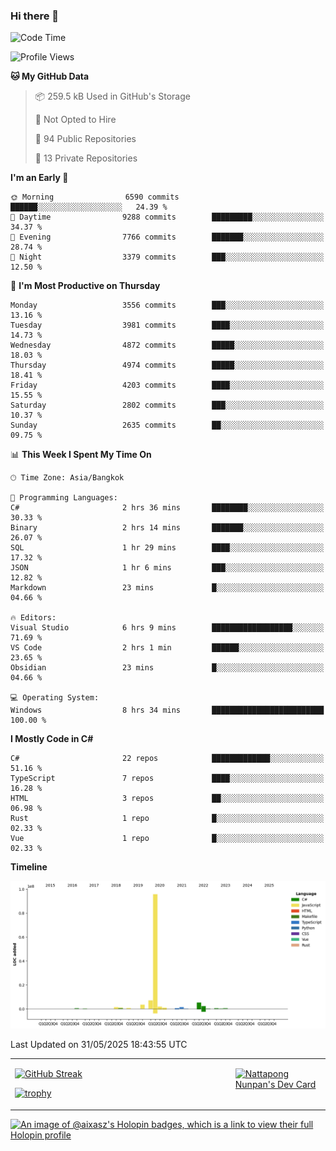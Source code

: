 ### Hi there 👋

<!--START_SECTION:waka-->
![Code Time](http://img.shields.io/badge/Code%20Time-2%2C304%20hrs%2057%20mins-blue)

![Profile Views](http://img.shields.io/badge/Profile%20Views-0-blue)

**🐱 My GitHub Data** 

> 📦 259.5 kB Used in GitHub's Storage 
 > 
> 🚫 Not Opted to Hire
 > 
> 📜 94 Public Repositories 
 > 
> 🔑 13 Private Repositories 
 > 
**I'm an Early 🐤** 

```text
🌞 Morning                6590 commits        ██████░░░░░░░░░░░░░░░░░░░   24.39 % 
🌆 Daytime                9288 commits        █████████░░░░░░░░░░░░░░░░   34.37 % 
🌃 Evening                7766 commits        ███████░░░░░░░░░░░░░░░░░░   28.74 % 
🌙 Night                  3379 commits        ███░░░░░░░░░░░░░░░░░░░░░░   12.50 % 
```
📅 **I'm Most Productive on Thursday** 

```text
Monday                   3556 commits        ███░░░░░░░░░░░░░░░░░░░░░░   13.16 % 
Tuesday                  3981 commits        ████░░░░░░░░░░░░░░░░░░░░░   14.73 % 
Wednesday                4872 commits        █████░░░░░░░░░░░░░░░░░░░░   18.03 % 
Thursday                 4974 commits        █████░░░░░░░░░░░░░░░░░░░░   18.41 % 
Friday                   4203 commits        ████░░░░░░░░░░░░░░░░░░░░░   15.55 % 
Saturday                 2802 commits        ███░░░░░░░░░░░░░░░░░░░░░░   10.37 % 
Sunday                   2635 commits        ██░░░░░░░░░░░░░░░░░░░░░░░   09.75 % 
```


📊 **This Week I Spent My Time On** 

```text
🕑︎ Time Zone: Asia/Bangkok

💬 Programming Languages: 
C#                       2 hrs 36 mins       ████████░░░░░░░░░░░░░░░░░   30.33 % 
Binary                   2 hrs 14 mins       ███████░░░░░░░░░░░░░░░░░░   26.07 % 
SQL                      1 hr 29 mins        ████░░░░░░░░░░░░░░░░░░░░░   17.32 % 
JSON                     1 hr 6 mins         ███░░░░░░░░░░░░░░░░░░░░░░   12.82 % 
Markdown                 23 mins             █░░░░░░░░░░░░░░░░░░░░░░░░   04.66 % 

🔥 Editors: 
Visual Studio            6 hrs 9 mins        ██████████████████░░░░░░░   71.69 % 
VS Code                  2 hrs 1 min         ██████░░░░░░░░░░░░░░░░░░░   23.65 % 
Obsidian                 23 mins             █░░░░░░░░░░░░░░░░░░░░░░░░   04.66 % 

💻 Operating System: 
Windows                  8 hrs 34 mins       █████████████████████████   100.00 % 
```

**I Mostly Code in C#** 

```text
C#                       22 repos            █████████████░░░░░░░░░░░░   51.16 % 
TypeScript               7 repos             ████░░░░░░░░░░░░░░░░░░░░░   16.28 % 
HTML                     3 repos             ██░░░░░░░░░░░░░░░░░░░░░░░   06.98 % 
Rust                     1 repo              █░░░░░░░░░░░░░░░░░░░░░░░░   02.33 % 
Vue                      1 repo              █░░░░░░░░░░░░░░░░░░░░░░░░   02.33 % 
```



**Timeline**

![Lines of Code chart](https://raw.githubusercontent.com/aixasz/aixasz/main/assets/bar_graph.png)


 Last Updated on 31/05/2025 18:43:55 UTC
<!--END_SECTION:waka-->

<table>
<tr>
<td width="70%" valign="top">
 
 [![GitHub Streak](http://github-readme-streak-stats.herokuapp.com?user=aixasz&theme=github-dark&hide_border=true&date_format=%5BY%20%5DM%20j)](https://git.io/streak-stats)

 [![trophy](https://github-profile-trophy.vercel.app/?username=aixasz&theme=onedark)](https://github.com/ryo-ma/github-profile-trophy)
 </td>
<td width="30%" valign="top">
 
<a href="https://app.daily.dev/aixasz"><img src="https://api.daily.dev/devcards/403207936e6547c9a85ea449e9f3abe8.png?r=re8" alt="Nattapong Nunpan's Dev Card"/></a>

 </td>
</tr>
</table>

[![An image of @aixasz's Holopin badges, which is a link to view their full Holopin profile](https://holopin.me/aixasz)](https://holopin.io/@aixasz)
 
